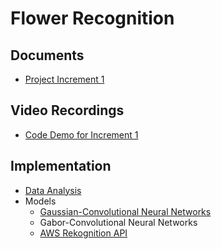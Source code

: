 # Flower Recognition

## Documents

- [Project Increment 1](https://github.com/nphan20181/Feature_Engineering_Project/blob/main/documents/Project_Increment_1_csce_5222.pdf)

## Video Recordings

- [Code Demo for Increment 1](https://drive.google.com/file/d/1QLLYAIKbf7iSNvDSN0ztnlB2PWhBsYRx/view?usp=sharing)

## Implementation

- [Data Analysis](https://github.com/nphan20181/Feature_Engineering_Project/blob/main/data_analysis.ipynb)
- Models
  - [Gaussian-Convolutional Neural Networks](https://github.com/nphan20181/Feature_Engineering_Project/blob/main/FlowerDetection_GuassianFeatures.ipynb)
  - Gabor-Convolutional Neural Networks
  - [AWS Rekognition API](https://github.com/nphan20181/Feature_Engineering_Project/blob/main/Invoke_AWS_Rekognition_API.ipynb)
